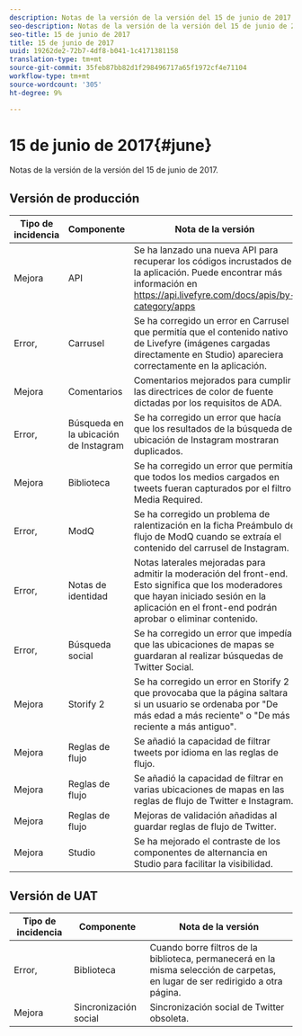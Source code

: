 ```yaml
---
description: Notas de la versión de la versión del 15 de junio de 2017.
seo-description: Notas de la versión de la versión del 15 de junio de 2017.
seo-title: 15 de junio de 2017
title: 15 de junio de 2017
uuid: 19262de2-72b7-4df8-b041-1c4171381158
translation-type: tm+mt
source-git-commit: 35feb87bb82d1f298496717a65f1972cf4e71104
workflow-type: tm+mt
source-wordcount: '305'
ht-degree: 9%

---
```



# 15 de junio de 2017{#june}

Notas de la versión de la versión del 15 de junio de 2017.

## Versión de producción

| **Tipo de incidencia** | **Componente** | **Nota de la versión** |
|---|---|---|
| Mejora | API | Se ha lanzado una nueva API para recuperar los códigos incrustados de la aplicación. Puede encontrar más información en https://api.livefyre.com/docs/apis/by-category/apps |
| Error, | Carrusel | Se ha corregido un error en Carrusel que permitía que el contenido nativo de Livefyre (imágenes cargadas directamente en Studio) apareciera correctamente en la aplicación. |
| Mejora | Comentarios | Comentarios mejorados para cumplir las directrices de color de fuente dictadas por los requisitos de ADA. |
| Error, | Búsqueda en la ubicación de Instagram | Se ha corregido un error que hacía que los resultados de la búsqueda de ubicación de Instagram mostraran duplicados. |
| Mejora | Biblioteca | Se ha corregido un error que permitía que todos los medios cargados en tweets fueran capturados por el filtro Media Required. |
| Error, | ModQ | Se ha corregido un problema de ralentización en la ficha Preámbulo de flujo de ModQ cuando se extraía el contenido del carrusel de Instagram. |
| Error, | Notas de identidad | Notas laterales mejoradas para admitir la moderación del front-end. Esto significa que los moderadores que hayan iniciado sesión en la aplicación en el front-end podrán aprobar o eliminar contenido. |
| Error, | Búsqueda social | Se ha corregido un error que impedía que las ubicaciones de mapas se guardaran al realizar búsquedas de Twitter Social. |
| Mejora | Storify 2 | Se ha corregido un error en Storify 2 que provocaba que la página saltara si un usuario se ordenaba por &quot;De más edad a más reciente&quot; o &quot;De más reciente a más antiguo&quot;. |
| Mejora | Reglas de flujo | Se añadió la capacidad de filtrar tweets por idioma en las reglas de flujo. |
| Mejora | Reglas de flujo | Se añadió la capacidad de filtrar en varias ubicaciones de mapas en las reglas de flujo de Twitter e Instagram. |
| Mejora | Reglas de flujo | Mejoras de validación añadidas al guardar reglas de flujo de Twitter. |
| Mejora | Studio | Se ha mejorado el contraste de los componentes de alternancia en Studio para facilitar la visibilidad. |

## Versión de UAT

| **Tipo de incidencia** | **Componente** | **Nota de la versión** |
|---|---|---|
| Error, | Biblioteca | Cuando borre filtros de la biblioteca, permanecerá en la misma selección de carpetas, en lugar de ser redirigido a otra página. |
| Mejora | Sincronización social | Sincronización social de Twitter obsoleta. |

